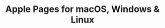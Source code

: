 ---
name: Apple Pages
url: 'https://www.icloud.com/#pages'
category: Productivity
title: 'Apple Pages for macOS, Windows & Linux'
key: apple-pages

---